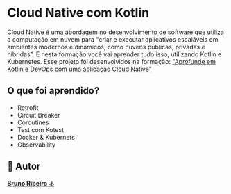 # Cloud Native com Kotlin

Cloud Native é uma abordagem no desenvolvimento de software que utiliza a computação em nuvem para "criar e executar aplicativos escaláveis em ambientes modernos e dinâmicos, como nuvens públicas, privadas e híbridas". E nesta formação você vai aprender tudo isso, utilizando Kotlin e Kubernetes.
Esse projeto foi desenvolvidos na formação: <a href="https://cursos.alura.com.br/formacao-cloud-native-kotlin">"Aprofunde em Kotlin e DevOps com uma aplicação Cloud Native"</a>

## O que foi aprendido?
- Retrofit
- Circuit Breaker
- Coroutines
- Test com Kotest
- Docker & Kubernets
- Observability

<h2>🧐 Autor</h2>
<a href="https://github.com/brdoliveira" title="Github"><b>Bruno Ribeiro</b> ⚓</a>
